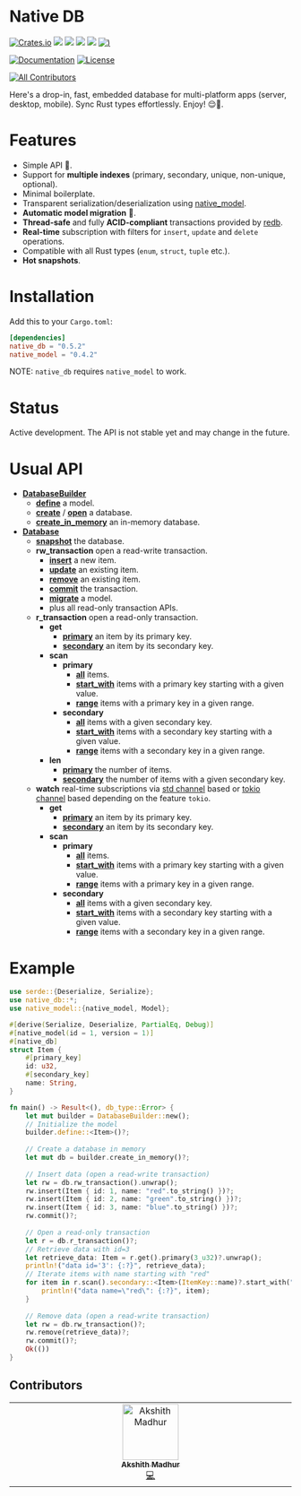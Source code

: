 # Native DB

[![Crates.io](https://img.shields.io/crates/v/native_db)](https://crates.io/crates/native_db)
[![](https://github.com/vincent-herlemont/native_db/actions/workflows/build_test_linux.yml/badge.svg)](https://github.com/vincent-herlemont/native_db/actions/workflows/build_test_linux.yml)
[![](https://github.com/vincent-herlemont/native_db/actions/workflows/build_test_macos.yml/badge.svg)](https://github.com/vincent-herlemont/native_db/actions/workflows/build_test_macos.yml)
[![](https://github.com/vincent-herlemont/native_db/actions/workflows/build_test_windows.yml/badge.svg)](https://github.com/vincent-herlemont/native_db/actions/workflows/build_test_windows.yml)
[![](https://github.com/vincent-herlemont/native_db/actions/workflows/build_test_ios.yml/badge.svg)](https://github.com/vincent-herlemont/native_db/actions/workflows/build_test_ios.yml)
[![)](https://github.com/vincent-herlemont/native_db/actions/workflows/build_test_android.yml/badge.svg)](https://github.com/vincent-herlemont/native_db/actions/workflows/build_test_android.yml)


[![Documentation](https://docs.rs/native_db/badge.svg)](https://docs.rs/native_db)
[![License](https://img.shields.io/crates/l/native_db)](LICENSE)

<!-- ALL-CONTRIBUTORS-BADGE:START - Do not remove or modify this section -->
[![All Contributors](https://img.shields.io/badge/all_contributors-1-orange.svg)](#contributors-)
<!-- ALL-CONTRIBUTORS-BADGE:END -->


Here's a drop-in, fast, embedded database for multi-platform apps (server, desktop, mobile). Sync Rust types effortlessly. Enjoy! 😌🍃.

# Features

- Simple API 🦀.
- Support for **multiple indexes** (primary, secondary, unique, non-unique, optional).
- Minimal boilerplate.
- Transparent serialization/deserialization using [native_model](https://crates.io/crates/native_model).
- **Automatic model migration** 🌟.
- **Thread-safe** and fully **ACID-compliant** transactions provided by [redb](https://github.com/cberner/redb).
- **Real-time** subscription with filters for `insert`, `update` and `delete` operations.
- Compatible with all Rust types (`enum`, `struct`, `tuple` etc.).
- **Hot snapshots**.

# Installation

Add this to your `Cargo.toml`:
```toml
[dependencies]
native_db = "0.5.2"
native_model = "0.4.2"
```

NOTE: `native_db` requires `native_model` to work.

# Status

Active development. The API is not stable yet and may change in the future.

# Usual API
- [**DatabaseBuilder**](https://docs.rs/native_db/latest/native_db/struct.DatabaseBuilder.html)  
    - [**define**](https://docs.rs/native_db/latest/native_db/struct.DatabaseBuilder.html#method.define) a model.
    - [**create**](https://docs.rs/native_db/latest/native_db/struct.DatabaseBuilder.html#method.create) / [**open**](https://docs.rs/native_db/latest/native_db/struct.DatabaseBuilder.html#method.open) a database.
    - [**create_in_memory**](https://docs.rs/native_db/latest/native_db/struct.DatabaseBuilder.html#method.create_in_memory) an in-memory database.
- [**Database**](https://docs.rs/native_db/latest/native_db/struct.Database.html)
    - [**snapshot**](https://docs.rs/native_db/latest/native_db/struct.Database.html#method.snapshot) the database.
    - **rw_transaction** open a read-write transaction.
        - [**insert**](https://docs.rs/native_db/latest/native_db/transaction/struct.RwTransaction.html#method.insert) a new item.
        - [**update**](https://docs.rs/native_db/latest/native_db/transaction/struct.RwTransaction.html#method.update) an existing item.
        - [**remove**](https://docs.rs/native_db/latest/native_db/transaction/struct.RwTransaction.html#method.remove) an existing item.
        - [**commit**](https://docs.rs/native_db/latest/native_db/transaction/struct.RwTransaction.html#method.commit) the transaction.
        - [**migrate**](https://docs.rs/native_db/latest/native_db/transaction/struct.RwTransaction.html#method.migrate) a model.
        - plus all read-only transaction APIs.
    - **r_transaction** open a read-only transaction.
        - **get**
            - [**primary**](https://docs.rs/native_db/latest/native_db/transaction/query/struct.RGet.html#method.primary) an item by its primary key.
            - [**secondary**](https://docs.rs/native_db/latest/native_db/transaction/query/struct.RGet.html#method.secondary) an item by its secondary key.
        - **scan**
            - **primary**
                - [**all**](https://docs.rs/native_db/latest/native_db/transaction/query/struct.PrimaryScan.html#method.all) items.
                - [**start_with**](https://docs.rs/native_db/latest/native_db/transaction/query/struct.PrimaryScan.html#method.start_with) items with a primary key starting with a given value.
                - [**range**](https://docs.rs/native_db/latest/native_db/transaction/query/struct.PrimaryScan.html#method.range) items with a primary key in a given range.
            - **secondary**
                - [**all**](https://docs.rs/native_db/latest/native_db/transaction/query/struct.SecondaryScan.html#method.all) items with a given secondary key.
                - [**start_with**](https://docs.rs/native_db/latest/native_db/transaction/query/struct.SecondaryScan.html#method.start_with) items with a secondary key starting with a given value.
                - [**range**](https://docs.rs/native_db/latest/native_db/transaction/query/struct.SecondaryScan.html#method.range) items with a secondary key in a given range.
        - **len**
            - [**primary**](https://docs.rs/native_db/latest/native_db/transaction/query/struct.RLen.html#method.primary) the number of items.
            - [**secondary**](https://docs.rs/native_db/latest/native_db/transaction/query/struct.RLen.html#method.secondary) the number of items with a given secondary key.
    - **watch** real-time subscriptions via [std channel](https://doc.rust-lang.org/std/sync/mpsc/fn.channel.html) based or [tokio channel](https://docs.rs/tokio/latest/tokio/sync/mpsc/fn.unbounded_channel.html) based depending on the feature `tokio`.
        - **get**
            - [**primary**](https://docs.rs/native_db/latest/native_db/watch/query/struct.WatchGet.html#method.primary) an item by its primary key.
            - [**secondary**](https://docs.rs/native_db/latest/native_db/watch/query/struct.WatchGet.html#method.secondary) an item by its secondary key.
        - **scan**
            - **primary**
                - [**all**](https://docs.rs/native_db/latest/native_db/watch/query/struct.WatchScanPrimary.html#method.all) items.
                - [**start_with**](https://docs.rs/native_db/latest/native_db/watch/query/struct.WatchScanPrimary.html#method.start_with) items with a primary key starting with a given value.
                - [**range**](https://docs.rs/native_db/latest/native_db/watch/query/struct.WatchScanPrimary.html#method.range) items with a primary key in a given range.
            - **secondary**
                - [**all**](https://docs.rs/native_db/latest/native_db/watch/query/struct.WatchScanSecondary.html#method.all) items with a given secondary key.
                - [**start_with**](https://docs.rs/native_db/latest/native_db/watch/query/struct.WatchScanSecondary.html#method.start_with) items with a secondary key starting with a given value.
                - [**range**](https://docs.rs/native_db/latest/native_db/watch/query/struct.WatchScanSecondary.html#method.range) items with a secondary key in a given range.


# Example

```rust
use serde::{Deserialize, Serialize};
use native_db::*;
use native_model::{native_model, Model};

#[derive(Serialize, Deserialize, PartialEq, Debug)]
#[native_model(id = 1, version = 1)]
#[native_db]
struct Item {
    #[primary_key]
    id: u32,
    #[secondary_key]
    name: String,
}

fn main() -> Result<(), db_type::Error> {
    let mut builder = DatabaseBuilder::new();
    // Initialize the model
    builder.define::<Item>()?;
    
    // Create a database in memory
    let mut db = builder.create_in_memory()?;
    
    // Insert data (open a read-write transaction)
    let rw = db.rw_transaction().unwrap();
    rw.insert(Item { id: 1, name: "red".to_string() })?;
    rw.insert(Item { id: 2, name: "green".to_string() })?;
    rw.insert(Item { id: 3, name: "blue".to_string() })?;
    rw.commit()?;
    
    // Open a read-only transaction
    let r = db.r_transaction()?;
    // Retrieve data with id=3 
    let retrieve_data: Item = r.get().primary(3_u32)?.unwrap();
    println!("data id='3': {:?}", retrieve_data);
    // Iterate items with name starting with "red"
    for item in r.scan().secondary::<Item>(ItemKey::name)?.start_with("red") {
        println!("data name=\"red\": {:?}", item);
    }
    
    // Remove data (open a read-write transaction)
    let rw = db.rw_transaction()?;
    rw.remove(retrieve_data)?;
    rw.commit()?;
    Ok(())
}
```

## Contributors

<!-- ALL-CONTRIBUTORS-LIST:START - Do not remove or modify this section -->
<!-- prettier-ignore-start -->
<!-- markdownlint-disable -->
<table>
  <tbody>
    <tr>
      <td align="center" valign="top" width="14.28%"><a href="https://github.com/elliot14A"><img src="https://avatars.githubusercontent.com/u/84667163?v=4?s=100" width="100px;" alt="Akshith Madhur"/><br /><sub><b>Akshith Madhur</b></sub></a><br /><a href="https://github.com/vincent-herlemont/native_db/commits?author=elliot14A" title="Code">💻</a></td>
    </tr>
  </tbody>
</table>

<!-- markdownlint-restore -->
<!-- prettier-ignore-end -->

<!-- ALL-CONTRIBUTORS-LIST:END -->
<!-- prettier-ignore-start -->
<!-- markdownlint-disable -->

<!-- markdownlint-restore -->
<!-- prettier-ignore-end -->

<!-- ALL-CONTRIBUTORS-LIST:END -->